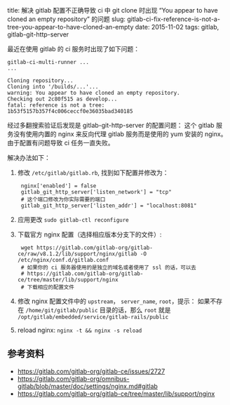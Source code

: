 title: 解决 gitlab 配置不正确导致 ci 中 git clone 时出现 “You appear to have cloned an empty repository” 的问题
slug: gitlab-ci-fix-reference-is-not-a-tree-you-appear-to-have-cloned-an-empty
date: 2015-11-02
tags: gitlab, gitlab-git-http-server

最近在使用 gitlab 的 ci 服务时出现了如下问题：

    gitlab-ci-multi-runner ...
    ...

    Cloning repository... 
    Cloning into '/builds/...'... 
    warning: You appear to have cloned an empty repository. 
    Checking out 2c80f515 as develop... 
    fatal: reference is not a tree: 1b53f5157b357f4c006ceccf0e36035bad340185

经过多翻搜索验证后发现是 gitlab-git-http-server 的配置问题：
这个 gitlab 服务没有使用内置的 nginx 来反向代理 gitlab 服务而是使用的 yum 安装的 nginx。
由于配置有问题导致 ci 任务一直失败。

解决办法如下：

1. 修改 `/etc/gitlab/gitlab.rb`, 找到如下配置并修改为：
    
        nginx['enabled'] = false
        gitlab_git_http_server['listen_network'] = "tcp"
        # 这个端口修改为你实际需要的端口
        gitlab_git_http_server['listen_addr'] = "localhost:8081"
    
2. 应用更改 `sudo gitlab-ctl reconfigure`
3. 下载官方 nginx 配置（选择相应版本分支下的文件）:
    
        wget https://gitlab.com/gitlab-org/gitlab-ce/raw/v8.1.2/lib/support/nginx/gitlab -O /etc/nginx/conf.d/gitlab.conf
        # 如果你的 ci 服务器使用的是独立的域名或者使用了 ssl 的话，可以去
        # https://gitlab.com/gitlab-org/gitlab-ce/tree/master/lib/support/nginx
        # 下载相应的配置文件
    
4. 修改 nginx 配置文件中的 `upstream`， `server_name`, `root`，提示：
   如果不存在 `/home/git/gitlab/public` 目录的话，那么 `root` 就是
   `/opt/gitlab/embedded/service/gitlab-rails/public`
5. reload nginx: `nginx -t && nginx -s reload`


## 参考资料

* <https://gitlab.com/gitlab-org/gitlab-ce/issues/2727>
* <https://gitlab.com/gitlab-org/omnibus-gitlab/blob/master/doc/settings/nginx.md#gitlab>
* <https://gitlab.com/gitlab-org/gitlab-ce/tree/master/lib/support/nginx>

